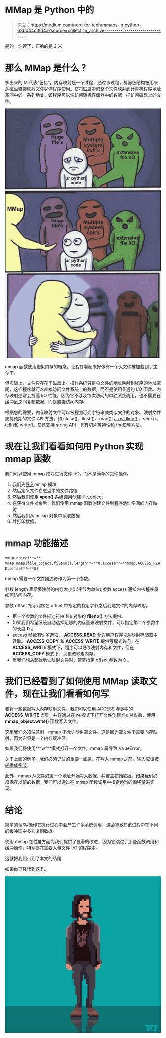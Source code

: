 # MMap 是 Python 中的

> 原文：<https://medium.com/nerd-for-tech/mmaps-in-python-63b044c3014a?source=collection_archive---------5----------------------->

是的，你读了，正确的是 2 米

# 那么 MMap 是什么？

多出来的 M 代表“记忆”。内存映射是一个过程，通过该过程，机器级结构被用来从磁盘直接映射文件以供程序使用。它将磁盘中的整个文件映射到计算机程序地址空间中的一系列地址。该程序可以像访问随机存储器中的数据一样访问磁盘上的文件。

![](img/7e51141cd953271f11d7952814f0c2e7.png)

mmap 函数使用虚拟内存的概念，让程序看起来好像有一个大文件被加载到了主存中。

但实际上，文件只存在于磁盘上。操作系统只是将文件的地址映射到程序的地址空间，这样程序就可以直接访问文件系统上的数据，而不是使用普通的 I/O 函数。内存映射通常会提高 I/O 性能，因为它不涉及每次访问的单独系统调用，也不需要在缓冲区之间复制数据，而是直接访问内存。

根据您的需要，内存映射文件可以被视为可变字符串或类似文件的对象。映射文件支持预期的文件 API 方法，如 close()、flush()、read()、[、readline()](https://pymotw.com/2/readline/index.html#module-readline) 、seek()、tell()和 write()。它还支持 string API，具有切片等特性和 find()等方法。

# 现在让我们看看如何用 Python 实现 mmap 函数

我们可以使用 mmap 模块进行文件 I/O，而不是简单的文件操作。

1.  我们先[导入](https://www.askpython.com/python/python-import-statement)mmap 模块
2.  然后定义文件在磁盘中的文件路径
3.  然后我们使用 **open()** 系统调用创建 file_object
4.  在获得文件对象后，我们使用 mmap 函数创建文件到程序地址空间的内存映射
5.  然后我们从 mmap 对象中读取数据
6.  并打印数据。

# mmap 功能描述

`mmap_object**=**` `mmap.mmap(file_object.fileno(),length**=**0,access**=**mmap.ACCESS_READ,offset**=**0)`

mmap 需要一个文件描述符作为第一个参数。

参数 length 表示要映射的内存大小(以字节为单位),参数 access 通知内核程序将如何访问内存。

参数 offset 指示程序在 offset 中指定的特定字节之后创建文件的内存映射。

*   第一个参数的文件描述符由 file 对象的 **fileno()** 方法提供。
*   如果我们希望系统自动选择足够的内存量来映射文件，可以指定第二个参数中的长度 **0** 。
*   access 参数有许多选项。 **ACCESS_READ** 允许用户程序只从映射存储器中读取。 **ACCESS_COPY** 和 **ACCESS_WRITE** 提供写模式访问。在 **ACCESS_WRITE** 模式下，程序可以更改映射内存和文件，但在 **ACCESS_COPY** 模式下，只更改映射内存。
*   当我们想从起始地址映射文件时，常常指定 offset 参数为 **0** 。

# 我们已经看到了如何使用 MMap 读取文件，现在让我们看看如何写

要将一些数据写入内存映射文件，我们可以使用 ACCESS 参数中的 **ACCESS_WRITE** 选项，并在通过在 **r+** 模式下打开文件创建 file 对象后，使用 **mmap_object.write()** 函数写入文件。

这里我们必须注意到，mmap 不允许映射空文件。这是因为空文件不需要内存映射，因为它只是一个内存缓冲区。

如果我们将使用**“w”**模式打开一个文件，mmap 将导致 ValueError。

关于上面的例子，我们必须记住的重要一点是，在写入 mmap 之前，输入应该被[转换成字节](https://www.askpython.com/python/string/python-string-bytes-conversion)。

此外，mmap 从文件的第一个地址开始写入数据，并覆盖初始数据。如果我们必须保存以前的数据，我们可以通过在 mmap 函数调用中指定适当的偏移量来实现。

# 结论

简单的读/写操作在执行过程中会产生许多系统调用，这会导致在该过程中在不同的缓冲区中多次复制数据。

使用 mmap 在性能方面为我们提供了显著的改进，因为它跳过了那些函数调用和缓冲操作，特别是在需要大量文件 I/O 的程序中。

这就把我们带到了本文的结尾

如果你已经读到这里…

![](img/dcf21bddde5fc157c9aac93e9c15ed20.png)
